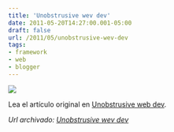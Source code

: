 ```yaml
---
title: 'Unobstrusive wev dev'
date: 2011-05-20T14:27:00.001-05:00
draft: false
url: /2011/05/unobstrusive-wev-dev
tags: 
- framework
- web
- blogger
---
```


[![](http://2.bp.blogspot.com/-9-J7ZnRLaeQ/Tcq_RK2rWuI/AAAAAAAABVU/2hREkJPgZws/s1600/uphp.png)](http://2.bp.blogspot.com/-9-J7ZnRLaeQ/Tcq_RK2rWuI/AAAAAAAABVU/2hREkJPgZws/s1600/uphp.png)

Lea el artículo original en [Unobstrusive web dev](http://akcideas.blogspot.com/2011/05/unobstrusive-web-dev.html).

_*Url archivado: [Unobstrusive wev dev](https://akcdev.blogspot.com/2011/05/unobstrusive-wev-dev.html)*_
